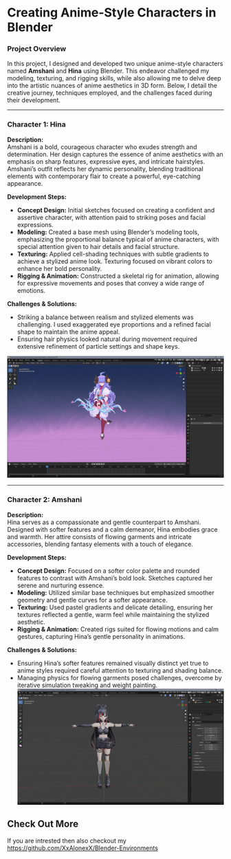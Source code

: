 # Creating Anime-Style Characters in Blender

### Project Overview

In this project, I designed and developed two unique anime-style characters named **Amshani** and **Hina** using Blender. This endeavor challenged my modeling, texturing, and rigging skills, while also allowing me to delve deep into the artistic nuances of anime aesthetics in 3D form. Below, I detail the creative journey, techniques employed, and the challenges faced during their development.

---

### Character 1: Hina
**Description:**  
Amshani is a bold, courageous character who exudes strength and determination. Her design captures the essence of anime aesthetics with an emphasis on sharp features, expressive eyes, and intricate hairstyles. Amshani’s outfit reflects her dynamic personality, blending traditional elements with contemporary flair to create a powerful, eye-catching appearance.

**Development Steps:**  
- **Concept Design:** Initial sketches focused on creating a confident and assertive character, with attention paid to striking poses and facial expressions.  
- **Modeling:** Created a base mesh using Blender’s modeling tools, emphasizing the proportional balance typical of anime characters, with special attention given to hair details and facial structure.  
- **Texturing:** Applied cell-shading techniques with subtle gradients to achieve a stylized anime look. Texturing focused on vibrant colors to enhance her bold personality.  
- **Rigging & Animation:** Constructed a skeletal rig for animation, allowing for expressive movements and poses that convey a wide range of emotions.

**Challenges & Solutions:**  
- Striking a balance between realism and stylized elements was challenging. I used exaggerated eye proportions and a refined facial shape to maintain the anime appeal.  
- Ensuring hair physics looked natural during movement required extensive refinement of particle settings and shape keys.

![Image Hina](./Images/Screenshot%20(338).png)


---

### Character 2: Amshani
**Description:**  
Hina serves as a compassionate and gentle counterpart to Amshani. Designed with softer features and a calm demeanor, Hina embodies grace and warmth. Her attire consists of flowing garments and intricate accessories, blending fantasy elements with a touch of elegance.

**Development Steps:**  
- **Concept Design:** Focused on a softer color palette and rounded features to contrast with Amshani’s bold look. Sketches captured her serene and nurturing essence.  
- **Modeling:** Utilized similar base techniques but emphasized smoother geometry and gentle curves for a softer appearance.  
- **Texturing:** Used pastel gradients and delicate detailing, ensuring her textures reflected a gentle, warm feel while maintaining the stylized aesthetic.  
- **Rigging & Animation:** Created rigs suited for flowing motions and calm gestures, capturing Hina’s gentle personality in animations.

**Challenges & Solutions:**  
- Ensuring Hina’s softer features remained visually distinct yet true to anime styles required careful attention to texturing and shading balance.  
- Managing physics for flowing garments posed challenges, overcome by iterative simulation tweaking and weight painting.
![Image Hina](./Images/Screenshot%20(337).png)

## Check Out More
If you are intrested then also checkout my https://github.com/XxAlonexX/Blender-Environments 
